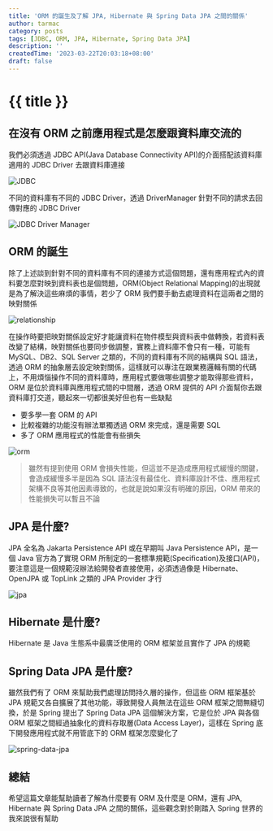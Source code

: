 ```yaml
---
title: 'ORM 的誕生及了解 JPA, Hibernate 與 Spring Data JPA 之間的關係'
author: tarmac
category: posts
tags: [JDBC, ORM, JPA, Hibernate, Spring Data JPA]
description: ''
createdTime: '2023-03-22T20:03:18+08:00'
draft: false
---
```


# {{ title }}

## 在沒有 ORM 之前應用程式是怎麼跟資料庫交流的

我們必須透過 JDBC API(Java Database Connectivity API)的介面搭配該資料庫適用的 JDBC Driver 去跟資料庫連接

![JDBC](/public/diagrams/orm-is-born/jdbc.png)

不同的資料庫有不同的 JDBC Driver，透過 DriverManager 針對不同的請求去回傳對應的 JDBC Driver

![JDBC Driver Manager](/public/diagrams/orm-is-born/jdbc-driver-manager.png)

## ORM 的誕生

除了上述談到針對不同的資料庫有不同的連接方式這個問題，還有應用程式內的資料要怎麼對映到資料表也是個問題，ORM(Object Relational Mapping)的出現就是為了解決這些麻煩的事情，若少了 ORM 我們要手動去處理資料在這兩者之間的映對關係

![relationship](/public/diagrams/orm-is-born/relationship.png)

在操作時要把映對關係設定好才能讓資料在物件模型與資料表中做轉換，若資料表改變了結構，映對關係也要同步做調整，實務上資料庫不會只有一種，可能有 MySQL、DB2、SQL Server 之類的，不同的資料庫有不同的結構與 SQL 語法，透過 ORM 的抽象層去設定映對關係，這樣就可以專注在跟業務邏輯有關的代碼上，不用煩惱操作不同的資料庫時，應用程式要做哪些調整才能取得那些資料，ORM 是位於資料庫與應用程式間的中間層，透過 ORM 提供的 API 介面幫你去跟資料庫打交道，聽起來一切都很美好但也有一些缺點

- 要多學一套 ORM 的 API
- 比較複雜的功能沒有辦法單獨透過 ORM 來完成，還是需要 SQL
- 多了 ORM 應用程式的性能會有些損失

![orm](/public/diagrams/orm-is-born/orm.png)

> 雖然有提到使用 ORM 會損失性能，但這並不是造成應用程式緩慢的關鍵，會造成緩慢多半是因為 SQL 語法沒有最佳化、資料庫設計不佳、應用程式架構不良等其他因素導致的，也就是說如果沒有明確的原因，ORM 帶來的性能損失可以暫且不論

## JPA 是什麼?

JPA 全名為 Jakarta Persistence API 或在早期叫 Java Persistence API，是一個 Java 官方為了實現 ORM 所制定的一套標準規範(Specification)及接口(API)，要注意這是一個規範沒辦法給開發者直接使用，必須透過像是 Hibernate、OpenJPA 或 TopLink 之類的 JPA Provider 才行

![jpa](/public/diagrams/orm-is-born/jpa.png)

## Hibernate 是什麼?

Hibernate 是 Java 生態系中最廣泛使用的 ORM 框架並且實作了 JPA 的規範

## Spring Data JPA 是什麼?

雖然我們有了 ORM 來幫助我們處理訪問持久層的操作，但這些 ORM 框架基於 JPA 規範又各自擴展了其他功能，導致開發人員無法在這些 ORM 框架之間無縫切換，於是 Spring 提出了 Spring Data JPA 這個解決方案，它是位於 JPA 與各個 ORM 框架之間經過抽象化的資料存取層(Data Access Layer)，這樣在 Spring 底下開發應用程式就不用管底下的 ORM 框架怎麼變化了

![spring-data-jpa](/public/diagrams/orm-is-born/spring-data-jpa.png)

## 總結

希望這篇文章能幫助讀者了解為什麼要有 ORM 及什麼是 ORM，還有 JPA, Hibernate 與 Spring Data JPA 之間的關係，這些觀念對於剛踏入 Spring 世界的我來說很有幫助
